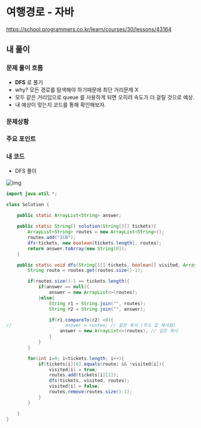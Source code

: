 

# **여행경로 - 자바**

https://school.programmers.co.kr/learn/courses/30/lessons/43164

## **내 풀이**

### **문제 풀이 흐름**

* **DFS** 로 풀기
* why? 모든 경로를 탐색해야 하기때문에 최단 거리문제 X
* 모두 같은 거리임으로 queue 를 사용하게 되면 오히려 속도가 더 걸릴 것으로 예상.
* 내 예상이 맞는지 코드를 통해 확인해보자.



### **문제상황**

### **주요 포인트**

### **내 코드**

* DFS 풀이

![img](https://postfiles.pstatic.net/MjAyNTA5MjRfMjA3/MDAxNzU4NzAwNTkyNDM1.cdZR79VECCz5boJGzy92pf6_fX3PWMFJ6yUQGWZQJw4g.qeJ3ANaFj3lwgTjP38ETFgBSjVH3Uj99ML1eOQvFQLAg.PNG/image.png?type=w773)

```java
import java.util.*;

class Solution {
    
    public static ArrayList<String> answer;

    public static String[] solution(String[][] tickets){
        ArrayList<String> routes = new ArrayList<String>();
        routes.add("ICN");
        dfs(tickets, new boolean[tickets.length], routes);
        return answer.toArray(new String[0]);
    }

    public static void dfs(String[][] tickets, boolean[] visited, ArrayList<String> routes){
        String route = routes.get(routes.size()-1);

        if(routes.size()-1 == tickets.length){
            if(answer == null){
                answer = new ArrayList<>(routes);
            }else{
                String r1 = String.join("", routes);
                String r2 = String.join("", answer);

                if(r1.compareTo(r2) <0){
//                    answer = routes; // 얕은 복사 (주소 값 복사됨)
                    answer = new ArrayList<>(routes); // 깊은 복사
                }
            }
        }

        for(int i=0; i<tickets.length; i++){
            if(tickets[i][0].equals(route) && !visited[i]){
                visited[i] = true;
                routes.add(tickets[i][1]);
                dfs(tickets, visited, routes);
                visited[i] = false;
                routes.remove(routes.size()-1);
            }
        }

    }
}
```

### 



### 